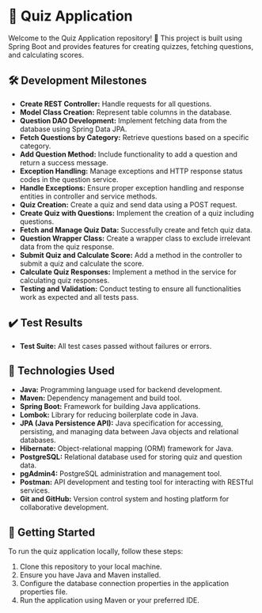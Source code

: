 # 📝 Quiz Application

Welcome to the Quiz Application repository! 🚀 This project is built using Spring Boot and provides features for creating quizzes, fetching questions, and calculating scores.

## 🛠️ Development Milestones

- **Create REST Controller:** Handle requests for all questions.
- **Model Class Creation:** Represent table columns in the database.
- **Question DAO Development:** Implement fetching data from the database using Spring Data JPA.
- **Fetch Questions by Category:** Retrieve questions based on a specific category.
- **Add Question Method:** Include functionality to add a question and return a success message.
- **Exception Handling:** Manage exceptions and HTTP response status codes in the question service.
- **Handle Exceptions:** Ensure proper exception handling and response entities in controller and service methods.
- **Quiz Creation:** Create a quiz and send data using a POST request.
- **Create Quiz with Questions:** Implement the creation of a quiz including questions.
- **Fetch and Manage Quiz Data:** Successfully create and fetch quiz data.
- **Question Wrapper Class:** Create a wrapper class to exclude irrelevant data from the quiz response.
- **Submit Quiz and Calculate Score:** Add a method in the controller to submit a quiz and calculate the score.
- **Calculate Quiz Responses:** Implement a method in the service for calculating quiz responses.
- **Testing and Validation:** Conduct testing to ensure all functionalities work as expected and all tests pass.

## ✔️ Test Results

- **Test Suite:** All test cases passed without failures or errors.

## 🔧 Technologies Used

- **Java:** Programming language used for backend development.
- **Maven:** Dependency management and build tool.
- **Spring Boot:** Framework for building Java applications.
- **Lombok:** Library for reducing boilerplate code in Java.
- **JPA (Java Persistence API):** Java specification for accessing, persisting, and managing data between Java objects and relational databases.
- **Hibernate:** Object-relational mapping (ORM) framework for Java.
- **PostgreSQL:** Relational database used for storing quiz and question data.
- **pgAdmin4:** PostgreSQL administration and management tool.
- **Postman:** API development and testing tool for interacting with RESTful services.
- **Git and GitHub:** Version control system and hosting platform for collaborative development.

## 🚀 Getting Started

To run the quiz application locally, follow these steps:

1. Clone this repository to your local machine.
2. Ensure you have Java and Maven installed.
3. Configure the database connection properties in the application properties file.
4. Run the application using Maven or your preferred IDE.
